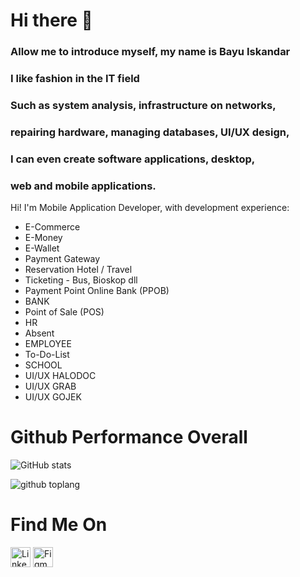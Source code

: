 # Hi there 👋
### Allow me to introduce myself, my name is Bayu Iskandar
### I like fashion in the IT field
### Such as system analysis, infrastructure on networks,
### repairing hardware, managing databases, UI/UX design,
### I can even create software applications, desktop,
### web and mobile applications.

Hi! I'm Mobile Application Developer, with development experience:
- E-Commerce
- E-Money
- E-Wallet
- Payment Gateway
- Reservation Hotel / Travel
- Ticketing - Bus, Bioskop dll
- Payment Point Online Bank (PPOB)
- BANK
- Point of Sale (POS)
- HR
- Absent
- EMPLOYEE
- To-Do-List
- SCHOOL
- UI/UX HALODOC
- UI/UX GRAB
- UI/UX GOJEK

# Github Performance Overall

![GitHub stats](https://github-readme-stats.vercel.app/api?username=bayu1395&theme=vue-dark&show_icons=true)

![github toplang](https://github-readme-stats.vercel.app/api/top-langs/?username=bayu1395&layout=compact&theme=vue-dark)


# Find Me On

<a href="https://www.linkedin.com/in/bayu-iskandar-51560915a" target="_blank"><img src="https://img.shields.io/badge/linkedin-%230077B5.svg?&style=for-the-badge&logo=linkedin&logoColor=white" height="32px" alt="LinkedIn"></a>
<a href="https://www.figma.com/BayuIskandar" target="_blank"><img src="https://img.shields.io/badge/figma-%23F24E1E.svg?&style=for-the-badge&logo=linkedin&logoColor=white" height="32px" alt="Figma"></a>
